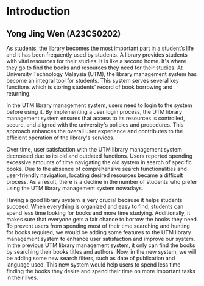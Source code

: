 # Introduction

## Yong Jing Wen (A23CS0202)

As students, the library becomes the most important part in a student’s life and it has been frequently used by students. A library provides students with vital resources for their studies. It is like a second home. It's where they go to find the books and resources they need for their studies. At University Technology Malaysia (UTM), the library management system has become an integral tool for students. This system serves several key functions which is storing students' record of book borrowing and returning.

In the UTM library management system, users need to login to the system before using it. By implementing a user login process, the UTM library management system ensures that access to its resources is controlled, secure, and aligned with the university's policies and procedures. This approach enhances the overall user experience and contributes to the efficient operation of the library's services.

Over time, user satisfaction with the UTM library management system decreased due to its old and outdated functions. Users reported spending excessive amounts of time navigating the old system in search of specific books. Due to the absence of comprehensive search functionalities and user-friendly navigation, locating desired resources became a difficult process. As a result, there is a decline in the number of students who prefer using the UTM library management system nowadays.

Having a good library system is very crucial because it helps students succeed. When everything is organized and easy to find, students can spend less time looking for books and more time studying. Additionally, it makes sure that everyone gets a fair chance to borrow the books they need. To prevent users from spending most of their time searching and hunting for books required, we would be adding some features to the UTM library management system to enhance user satisfaction and improve our system. In the previous UTM library management system, it only can find the books by searching their books titles and authors. Now, in the new system, we will be adding some new search filters, such as date of publication and language used. This new system would help users to spend less time finding the books they desire and spend their time on more important tasks in their lives.
